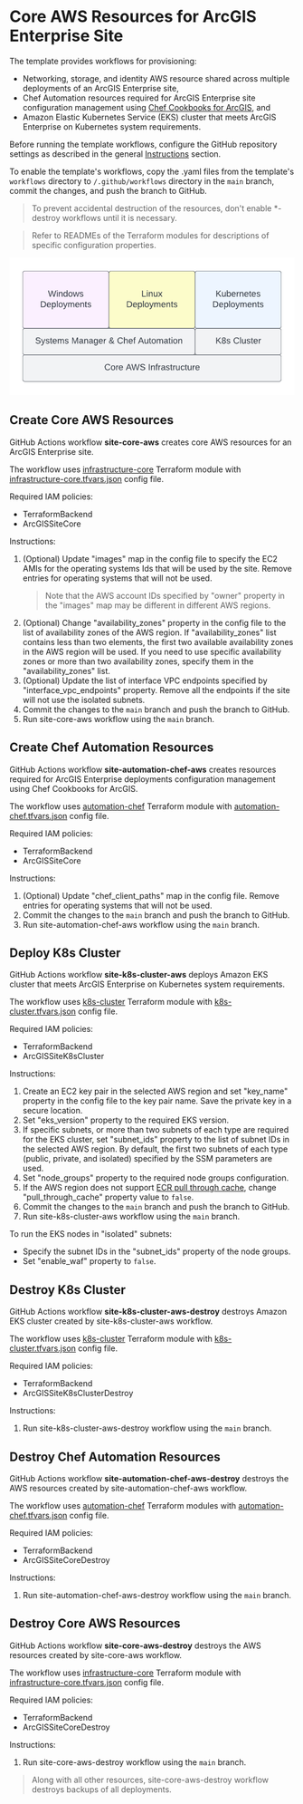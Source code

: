 # Core AWS Resources for ArcGIS Enterprise Site

The template provides workflows for provisioning:

* Networking, storage, and identity AWS resource shared across multiple deployments of an ArcGIS Enterprise site,
* Chef Automation resources required for ArcGIS Enterprise site configuration management using [Chef Cookbooks for ArcGIS](https://esri.github.io/arcgis-cookbook/), and
* Amazon Elastic Kubernetes Service (EKS) cluster that meets ArcGIS Enterprise on Kubernetes system requirements.

Before running the template workflows, configure the GitHub repository settings as described in the general [Instructions](../README.md#instructions) section.

To enable the template's workflows, copy the .yaml files from the template's `workflows` directory to `/.github/workflows` directory in the `main` branch, commit the changes, and push the branch to GitHub.

> To prevent accidental destruction of the resources, don't enable *-destroy workflows until it is necessary.

> Refer to READMEs of the Terraform modules for descriptions of specific configuration properties.

![Platform Dependencies](platform-dependencies.png "Platform Dependencies")  

## Create Core AWS Resources

GitHub Actions workflow **site-core-aws** creates core AWS resources for an ArcGIS Enterprise site.

The workflow uses [infrastructure-core](infrastructure-core/README.md) Terraform module with [infrastructure-core.tfvars.json](../../config/aws/arcgis-site-core/infrastructure-core.tfvars.json) config file.

Required IAM policies:

* TerraformBackend
* ArcGISSiteCore

Instructions:

1. (Optional) Update "images" map in the config file to specify the EC2 AMIs for the operating systems Ids that will be used by the site. Remove entries for operating systems that will not be used.
   > Note that the AWS account IDs specified by "owner" property in the "images" map may be different in different AWS regions.
2. (Optional) Change "availability_zones" property in the config file to the list of availability zones of the AWS region. If "availability_zones" list contains less than two elements, the first two available availability zones in the AWS region will be used. If you need to use specific availability zones or more than two availability zones, specify them in the "availability_zones" list.
3. (Optional) Update the list of interface VPC endpoints specified by "interface_vpc_endpoints" property. Remove all the endpoints if the site will not use the isolated subnets.
4. Commit the changes to the `main` branch and push the branch to GitHub.
5. Run site-core-aws workflow using the `main` branch.

## Create Chef Automation Resources

GitHub Actions workflow **site-automation-chef-aws** creates resources required for ArcGIS Enterprise deployments configuration management using Chef Cookbooks for ArcGIS.

The workflow uses [automation-chef](automation-chef/README.md) Terraform module with [automation-chef.tfvars.json](../../config/aws/arcgis-site-core/automation-chef.tfvars.json) config file.

Required IAM policies:

* TerraformBackend
* ArcGISSiteCore

Instructions:

1. (Optional) Update "chef_client_paths" map in the config file. Remove entries for operating systems that will not be used.
2. Commit the changes to the `main` branch and push the branch to GitHub.
3. Run site-automation-chef-aws workflow using the `main` branch.

## Deploy K8s Cluster

GitHub Actions workflow **site-k8s-cluster-aws** deploys Amazon EKS cluster that meets ArcGIS Enterprise on Kubernetes system requirements.

The workflow uses [k8s-cluster](k8s-cluster/README.md) Terraform module with [k8s-cluster.tfvars.json](../../config/aws/arcgis-site-core/k8s-cluster.tfvars.json) config file.

Required IAM policies:

* TerraformBackend
* ArcGISSiteK8sCluster

Instructions:

1. Create an EC2 key pair in the selected AWS region and set "key_name" property in the config file to the key pair name. Save the private key in a secure location.
2. Set "eks_version" property to the required EKS version.
3. If specific subnets, or more than two subnets of each type are required for the EKS cluster, set "subnet_ids" property to the list of subnet IDs in the selected AWS region. By default, the first two subnets of each type (public, private, and isolated) specified by the SSM parameters are used.
4. Set "node_groups" property to the required node groups configuration.
5. If the AWS region does not support [ECR pull through cache](https://docs.aws.amazon.com/AmazonECR/latest/userguide/pull-through-cache.html), change "pull_through_cache" property value to `false`.
6. Commit the changes to the `main` branch and push the branch to GitHub.
7. Run site-k8s-cluster-aws workflow using the `main` branch.

To run the EKS nodes in "isolated" subnets:

* Specify the subnet IDs in the "subnet_ids" property of the node groups.
* Set "enable_waf" property to `false`.

## Destroy K8s Cluster

GitHub Actions workflow **site-k8s-cluster-aws-destroy** destroys Amazon EKS cluster created by site-k8s-cluster-aws workflow.

The workflow uses [k8s-cluster](k8s-cluster/README.md) Terraform module with [k8s-cluster.tfvars.json](../../config/aws/arcgis-site-core/k8s-cluster.tfvars.json) config file.

Required IAM policies:

* TerraformBackend
* ArcGISSiteK8sClusterDestroy

Instructions:

1. Run site-k8s-cluster-aws-destroy workflow using the `main` branch.

## Destroy Chef Automation Resources

GitHub Actions workflow **site-automation-chef-aws-destroy** destroys the AWS resources created by site-automation-chef-aws workflow.

The workflow uses [automation-chef](automation-chef/README.md) Terraform modules with [automation-chef.tfvars.json](../../config/aws/arcgis-site-core/automation-chef.tfvars.json) config file.

Required IAM policies:

* TerraformBackend
* ArcGISSiteCoreDestroy

Instructions:

1. Run site-automation-chef-aws-destroy workflow using the `main` branch.

## Destroy Core AWS Resources

GitHub Actions workflow **site-core-aws-destroy** destroys the AWS resources created by site-core-aws workflow.

The workflow uses [infrastructure-core](infrastructure-core/README.md) Terraform module with [infrastructure-core.tfvars.json](config/infrastructure-core.tfvars.json) config file.

Required IAM policies:

* TerraformBackend
* ArcGISSiteCoreDestroy

Instructions:

1. Run site-core-aws-destroy workflow using the `main` branch.

> Along with all other resources, site-core-aws-destroy workflow destroys backups of all deployments.
